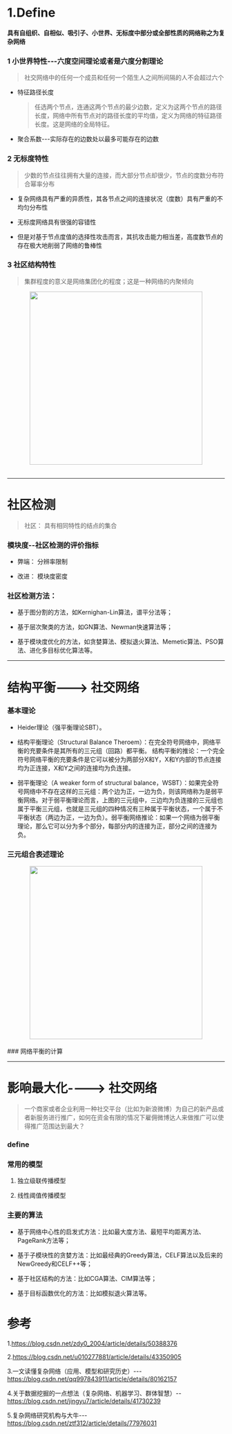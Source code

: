 

# 1.Define

**具有自组织、自相似、吸引子、小世界、无标度中部分或全部性质的网络称之为复杂网络**


### 1 小世界特性---六度空间理论或者是六度分割理论
> 社交网络中的任何一个成员和任何一个陌生人之间所间隔的人不会超过六个

* 特征路径长度
  > 任选两个节点，连通这两个节点的最少边数，定义为这两个节点的路径长度，网络中所有节点对的路径长度的平均值，定义为网络的特征路径长度。这是网络的全局特征。

* 聚合系数---实际存在的边数处以最多可能存在的边数


### 2 无标度特性
> 少数的节点往往拥有大量的连接，而大部分节点却很少，节点的度数分布符合幂率分布


* 复杂网络具有严重的异质性，其各节点之间的连接状况（度数）具有严重的不均匀分布性

* 无标度网络具有很强的容错性

* 但是对基于节点度值的选择性攻击而言，其抗攻击能力相当差，高度数节点的存在极大地削弱了网络的鲁棒性


### 3 社区结构特性
> 集群程度的意义是网络集团化的程度；这是一种网络的内聚倾向

<div align="center">  <img src="https://github.com/LiuChuang0059/datamining/blob/master/Image/%E7%BD%91%E7%BB%9C%E9%9B%86%E7%BE%A4.png" width="400"/> </div><br>


-------------

# 社区检测

> 社区： 具有相同特性的结点的集合

### 模块度--社区检测的评价指标

* 弊端： 分辨率限制

* 改进： 模块度密度

### 社区检测方法：

* 基于图分割的方法，如Kernighan-Lin算法，谱平分法等；

* 基于层次聚类的方法，如GN算法、Newman快速算法等；

* 基于模块度优化的方法，如贪婪算法、模拟退火算法、Memetic算法、PSO算法、进化多目标优化算法等。

-------

# 结构平衡---> 社交网络

### 基本理论
* Heider理论（强平衡理论SBT）。

* 结构平衡理论（Structural Balance Theroem）：在完全符号网络中，网络平衡的充要条件是其所有的三元组（回路）都平衡。
结构平衡的推论：一个完全符号网络平衡的充要条件是它可以被分为两部分X和Y，X和Y内部的节点连接均为正连接，X和Y之间的连接均为负连接。

* 弱平衡理论（A weaker form of structural balance，WSBT）：如果完全符号网络中不存在这样的三元组：两个边为正，一边为负，则该网络称为是弱平衡网络。对于弱平衡理论而言，上图的三元组中，三边均为负连接的三元组也属于平衡三元组，也就是三元组的四种情况有三种属于平衡状态，一个属于不平衡状态（两边为正，一边为负）。弱平衡网络推论：如果一个网络为弱平衡理论，那么它可以分为多个部分，每部分内的连接为正，部分之间的连接为负。

### 三元组合表述理论

<div align="center">  <img src="https://github.com/LiuChuang0059/datamining/blob/master/Image/%E4%B8%89%E5%85%83%E7%BB%84%E5%90%88.jpeg" width="400"/> </div><br>
### 网络平衡的计算

---------

# 影响最大化----> 社交网络
> 一个商家或者企业利用一种社交平台（比如为新浪微博）为自己的新产品或者新服务进行推广，如何在资金有限的情况下雇佣微博达人来做推广可以使得推广范围达到最大？

### define 

### 常用的模型

1. 独立级联传播模型

2. 线性阈值传播模型


### 主要的算法

* 基于网络中心性的启发式方法：比如最大度方法、最短平均距离方法、PageRank方法等；

* 基于子模块性的贪婪方法：比如最经典的Greedy算法，CELF算法以及后来的NewGreedy和CELF++等；

* 基于社区结构的方法：比如CGA算法、CIM算法等；

* 基于目标函数优化的方法：比如模拟退火算法等。


# 参考

1.https://blog.csdn.net/zdy0_2004/article/details/50388376

2.https://blog.csdn.net/u010277881/article/details/43350905

3.一文读懂复杂网络（应用、模型和研究历史）---https://blog.csdn.net/qq997843911/article/details/80162157

4.关于数据挖掘的一点想法（复杂网络、机器学习、群体智慧）--https://blog.csdn.net/jingyu7/article/details/41730239

5.复杂网络研究机构与大牛---https://blog.csdn.net/ztf312/article/details/77976031




















































